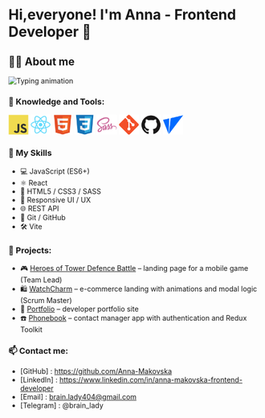 <h1>Hi,everyone! I'm Anna - Frontend Developer 👋</h1>





## 👩‍💻 About me
<p align="left">

<img src="https://readme-typing-svg.demolab.com?font=Fira+Code&pause=1000&color=000000&vCenter=true&width=600&lines=I+am+Frontend+Developer;I+create+web+applications" alt="Typing animation" />

</p>





### 🚀 Knowledge and Tools:

<p align="left">
  <img src="https://raw.githubusercontent.com/devicons/devicon/master/icons/javascript/javascript-original.svg" alt="js" width="40"/>
  <img src="https://raw.githubusercontent.com/devicons/devicon/master/icons/react/react-original.svg" alt="react" width="40"/>
  <img src="https://raw.githubusercontent.com/devicons/devicon/master/icons/html5/html5-original.svg" alt="html" width="40"/>
  <img src="https://raw.githubusercontent.com/devicons/devicon/master/icons/css3/css3-original.svg" alt="css" width="40"/>
  <img src="https://raw.githubusercontent.com/devicons/devicon/master/icons/sass/sass-original.svg" alt="sass" width="40"/>
  <img src="https://raw.githubusercontent.com/devicons/devicon/master/icons/git/git-original.svg" alt="git" width="40"/>
  <img src="https://raw.githubusercontent.com/devicons/devicon/master/icons/github/github-original.svg" alt="github" width="40"/>
  <img src="https://raw.githubusercontent.com/devicons/devicon/master/icons/vite/vite-original.svg" alt="vite" width="40"/>
</p>






### 🧠 My Skills

- 💻 JavaScript (ES6+)
- ⚛️ React
- 🎨 HTML5 / CSS3 / SASS
- 📱 Responsive UI / UX
- 🌐 REST API
- 🔧 Git / GitHub
- 🛠️ Vite





### 📌 Projects:
- 🎮 [Heroes of Tower Defence Battle](https://anna-makovska.github.io/stp-8893/) – landing page for a mobile game (Team Lead)
- 🛍️ [WatchCharm](https://konstabash.github.io/project-TeamDragons/) – e-commerce landing with animations and modal logic (Scrum Master)
- 🧩 [Portfolio](https://konstabash.github.io/project-DragonScript/) – developer portfolio site
- ☎️ [Phonebook](https://goit-react-hw-08-tau-bice.vercel.app/) – contact manager app with authentication and Redux Toolkit  
  
  





### 📫 Contact me:
- [GitHub] : https://github.com/Anna-Makovska
- [LinkedIn] : https://www.linkedin.com/in/anna-makovska-frontend-developer
- [Email] : brain.lady404@gmail.com
- [Telegram] : @brain_lady
